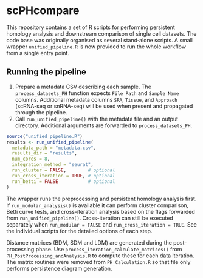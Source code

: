 # scPHcompare

This repository contains a set of R scripts for performing persistent homology
analysis and downstream comparison of single cell datasets.  The code base was
originally organised as several stand‐alone scripts.  A small wrapper
`unified_pipeline.R` is now provided to run the whole workflow from a single
entry point.

## Running the pipeline

1. Prepare a metadata CSV describing each sample.  The
   `process_datasets_PH` function expects `File Path` and `Sample Name`
   columns.  Additional metadata columns `SRA`, `Tissue`, and `Approach`
   (scRNA-seq or snRNA-seq) will be used when present and propagated
   through the pipeline.
2. Call `run_unified_pipeline()` with the metadata file and an output
   directory.  Additional arguments are forwarded to `process_datasets_PH`.

```r
source("unified_pipeline.R")
results <- run_unified_pipeline(
  metadata_path = "metadata.csv",
  results_dir = "results",
  num_cores = 8,
  integration_method = "seurat",
  run_cluster = FALSE,        # optional
  run_cross_iteration = TRUE, # optional
  run_betti = FALSE           # optional
)
```

The wrapper runs the preprocessing and persistent homology analysis first.  If
`run_modular_analysis()` is available it can perform cluster comparison, Betti
curve tests, and cross-iteration analysis based on the flags forwarded from
`run_unified_pipeline()`.  Cross-iteration can still be executed separately when
`run_modular = FALSE` and `run_cross_iteration = TRUE`.  See the individual
scripts for the detailed options of each step.

Distance matrices (BDM, SDM and LDM) are generated during the post-processing
phase.  Use `process_iteration_calculate_matrices()` from
`PH_PostProcessing_andAnalysis.R` to compute these for each data iteration.  The
matrix routines were removed from `PH_Calculation.R` so that file only performs
persistence diagram generation.

